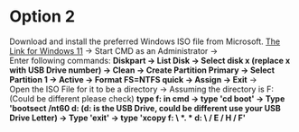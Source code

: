 # Option 2

Download and install the preferred Windows ISO file from Microsoft.  [The Link for Windows 11](https://www.microsoft.com/en-us/software-download/windows11) -> Start CMD as an Administrator -> <br/> Enter following commands: __Diskpart -> List Disk -> Select disk x (replace x with USB Drive number) -> Clean -> Create Partition Primary -> Select Partition 1 -> Active -> Format FS=NTFS quick -> Assign -> Exit__  -> <br> 
Open the ISO File for it to be a directory -> Assuming the directory is F: (Could be different please check)
__type f: in cmd -> type 'cd boot' -> Type 'bootsect /nt60 d: (d: is the USB Drive, could be different use your USB Drive Letter) -> Type 'exit' -> type 'xcopy f: \ *. * d: \ / E / H / F'__

